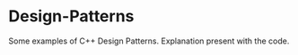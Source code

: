 Design-Patterns
===============

Some examples of C++ Design Patterns. Explanation present with the code.